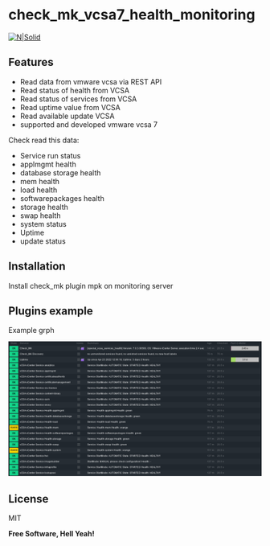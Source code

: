 # check_mk_vcsa7_health_monitoring


[![N|Solid](https://tribe29.com/wp-content/uploads/2019/04/tribe29_logo2.svg)](https://checkmk.com/)




## Features

- Read data from vmware vcsa via REST API
- Read status of health from VCSA
- Read status of services from VCSA
- Read uptime value from VCSA
- Read available update VCSA
- supported and developed vmware vcsa 7 

Check read this data:
 - Service run status
 - applmgmt health
 - database storage health
 - mem health
 - load health
 - softwarepackages health
 - storage health
 - swap health
 - system status
 - Uptime
 - update status






## Installation

Install check_mk plugin mpk on monitoring server



## Plugins example




Example grph

![alt text](https://github.com/matoH12/check_mk_vcsa7_health_monitoring/blob/main/check-mk-vcsa7-health-1.PNG?raw=true)


## License

MIT

**Free Software, Hell Yeah!**

[//]: # (These are reference links used in the body of this note and get stripped out when the markdown processor does its job. There is no need to format nicely because it shouldn't be seen. Thanks SO - http://stackoverflow.com/questions/4823468/store-comments-in-markdown-syntax)

[dill]: <https://github.com/joemccann/dillinger>
[git-repo-url]: <https://github.com/joemccann/dillinger.git>
[john gruber]: <http://daringfireball.net>
[df1]: <http://daringfireball.net/projects/markdown/>
[markdown-it]: <https://github.com/markdown-it/markdown-it>
[Ace Editor]: <http://ace.ajax.org>
[node.js]: <http://nodejs.org>
[Twitter Bootstrap]: <http://twitter.github.com/bootstrap/>
[jQuery]: <http://jquery.com>
[@tjholowaychuk]: <http://twitter.com/tjholowaychuk>
[express]: <http://expressjs.com>
[AngularJS]: <http://angularjs.org>
[Gulp]: <http://gulpjs.com>

[PlDb]: <https://github.com/joemccann/dillinger/tree/master/plugins/dropbox/README.md>
[PlGh]: <https://github.com/joemccann/dillinger/tree/master/plugins/github/README.md>
[PlGd]: <https://github.com/joemccann/dillinger/tree/master/plugins/googledrive/README.md>
[PlOd]: <https://github.com/joemccann/dillinger/tree/master/plugins/onedrive/README.md>
[PlMe]: <https://github.com/joemccann/dillinger/tree/master/plugins/medium/README.md>
[PlGa]: <https://github.com/RahulHP/dillinger/blob/master/plugins/googleanalytics/README.md>
